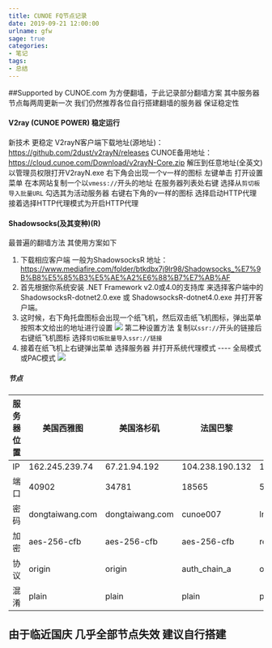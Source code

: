 ```yaml
---
title: CUNOE FQ节点记录
date: 2019-09-21 12:00:00
urlname: gfw
sage: true
categories:
- 笔记
tags:
- 总结
---
```

##Supported by CUNOE.com
为方便翻墙，于此记录部分翻墙方案
其中服务器节点每两周更新一次
我们仍然推荐各位自行搭建翻墙的服务器 保证稳定性
#### V2ray (CUNOE POWER) 稳定运行
新技术 更稳定
V2rayN客户端下载地址(源地址)：https://github.com/2dust/v2rayN/releases
CUNOE备用地址：https://cloud.cunoe.com/Download/v2rayN-Core.zip
解压到任意地址(全英文) 以管理员权限打开V2rayN.exe 右下角会出现一个v一样的图标 左键单击 打开设置菜单 在本网站复制一个以`vmess://`开头的地址 在服务器列表处右键 选择从`剪切板导入批量URL` 勾选其为活动服务器 右键右下角的v一样的图标 选择启动HTTP代理 接着选择HTTP代理模式为开启HTTP代理

#### Shadowsocks(及其变种)(R)
最普遍的翻墙方法 其使用方案如下
1. 下载相应客户端 一般为ShadowsocksR 地址：https://www.mediafire.com/folder/btkdbx7j9lr98/Shadowsocks_%E7%9B%B8%E5%85%B3%E5%AE%A2%E6%88%B7%E7%AB%AF
2. 首先根据你系统安装 .NET Framework v2.0或4.0的支持库 来选择客户端中的 ShadowsocksR-dotnet2.0.exe 或 ShadowsocksR-dotnet4.0.exe 并打开客户端。
3. 这时候，右下角托盘图标会出现一个纸飞机，然后双击纸飞机图标，弹出菜单 按照本文给出的地址进行设置
![](https://www.cunoe.com/usr/uploads/ssr-1.png)
第二种设置方法 复制以`ssr://`开头的链接后 右键纸飞机图标 选择`剪切板批量导入ssr://链接`
4. 接着在纸飞机上右键弹出菜单 选择服务器 并打开系统代理模式 ---- 全局模式或PAC模式
![](https://www.cunoe.com/usr/uploads/ssr.png)

##### 节点
| 服务器位置  | 美国西雅图  | 美国洛杉矶  | 法国巴黎  | 日本东京  | 俄罗斯莫斯科  |
| ------------ | ------------ | ------------ | ------------ | ------------ | ------------ | 
| IP  | 162.245.239.74  | 67.21.94.192  | 104.238.190.132  |  194.156.231.13 | 45.129.2.171  |  
| 端口  | 40902  | 34781  | 18565  | 56  | 56  |  
| 密码  | dongtaiwang.com  | dongtaiwang.com  | cunoe007  |  lncn.org 5r | lncn.org 3b  |  
| 加密  | aes-256-cfb  | aes-256-cfb  | aes-256-cfb  | rc4  | rc4  |  
| 协议  |  origin | origin  | auth_chain_a  | origin  |  origin |  
| 混淆  | plain  | plain  | plain  |plain   |  plain |

## 由于临近国庆 几乎全部节点失效 建议自行搭建
